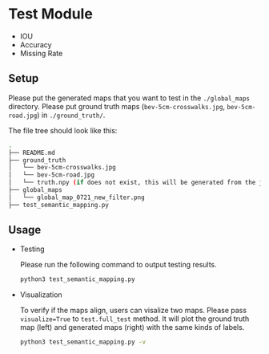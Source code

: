 # Test Module
* IOU
* Accuracy
* Missing Rate

## Setup

Please put the generated maps that you want to test in the `./global_maps` directory. Please put ground truth maps  (`bev-5cm-crosswalks.jpg`, `bev-5cm-road.jpg`) in `./ground_truth/`. 

The file tree should look like this:

```bash
.
├── README.md
├── ground_truth
│   └── bev-5cm-crosswalks.jpg
│   └── bev-5cm-road.jpg
│   └── truth.npy (if does not exist, this will be generated from the jpg files)
├── global_maps
│   └── global_map_0721_new_filter.png
├── test_semantic_mapping.py
```

## Usage

* Testing

  Please run the following command to output testing results.

  ```bash
  python3 test_semantic_mapping.py
  ```

* Visualization

  To verify if the maps align, users can visalize two maps. Please pass `visualize=True` to `test.full_test` method. It will plot the ground truth map (left) and generated maps (right) with the same kinds of labels.

  ```bash
  python3 test_semantic_mapping.py -v
  ```

  

